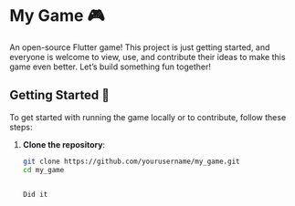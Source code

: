 # My Game 🎮

An open-source Flutter game! This project is just getting started, and everyone is welcome to view, use, and contribute their ideas to make this game even better. Let’s build something fun together!

## Getting Started 🚀

To get started with running the game locally or to contribute, follow these steps:

1. **Clone the repository**:
   ```bash
   git clone https://github.com/yourusername/my_game.git
   cd my_game


   Did it
